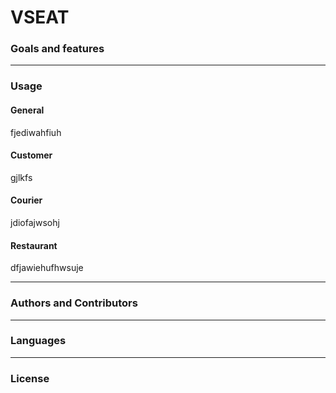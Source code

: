 <h1>VSEAT</h1>
<h3>Goals and features</h3>
<hr/>
<h3>Usage</h3>
<h4>General</h4>
<p>fjediwahfiuh</p>
<h4>Customer</h4>
<p>gjlkfs</p>
<h4>Courier</h4>
<p>jdiofajwsohj</p>
<h4>Restaurant</h4>
<p>dfjawiehufhwsuje</p>
<hr/>
<h3>Authors and Contributors</h3>
<hr/>
<h3>Languages</h3>
<hr/>
<h3>License</h3>
